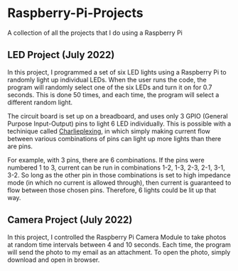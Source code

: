 # Raspberry-Pi-Projects

A collection of all the projects that I do using a Raspberry Pi

## LED Project (July 2022)
In this project, I programmed a set of six LED lights using a Raspberry Pi to randomly light up individual LEDs. When the user runs the code, the program will randomly select one of the six LEDs and turn it on for 0.7 seconds. This is done 50 times, and each time, the program will select a different random light. 

The circuit board is set up on a breadboard, and uses only 3 GPIO (General Purpose Input-Output) pins to light 6 LED individually. This is possible with a techinique called [Charlieplexing](https://www.instructables.com/Charlieplexing-the-Arduino/), in which simply making current flow between various combinations of pins can light up more lights than there are pins. 

For example, with 3 pins, there are 6 combinations. If the pins were numbered 1 to 3, current can be run in combinations 1-2, 1-3, 2-3, 2-1, 3-1, 3-2. So long as the other pin in those combinations is set to high impedance mode (in which no current is allowed through), then current is guaranteed to flow between those chosen pins. Therefore, 6 lights could be lit up that way.

## Camera Project (July 2022)
In this project, I controlled the Raspberry Pi Camera Module to take photos at random time intervals between 4 and 10 seconds. Each time, the program will send the photo to my email as an attachment. To open the photo, simply download and open in browser.
